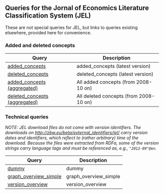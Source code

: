 ## Queries for the Jornal of Economics Literature Classification System (JEL)

These are not special queries for JEL, but links to queries existing elsewhere, provided here for convenience.

### Added and deleted concepts

Query | Description
------|------------
[added_concepts](http://zbw.eu/beta/sparql-lab/?endpoint=http://zbw.eu/beta/sparql/jelv/query&queryRef=https://api.github.com/repos/jneubert/skos-history/contents/sparql/added_concepts.rq) | added_concepts (latest version)
[deleted_concepts](http://zbw.eu/beta/sparql-lab/?endpoint=http://zbw.eu/beta/sparql/jelv/query&queryRef=https://api.github.com/repos/jneubert/skos-history/contents/sparql/deleted_concepts.rq) | deleted_concepts (latest version)
[added_concepts (aggregated)](http://zbw.eu/beta/sparql-lab/?endpoint=http://zbw.eu/beta/sparql/jelv/query&queryRef=https://api.github.com/repos/jneubert/skos-history/contents/sparql/added_concepts.rq&oldVersion=2008-10&newVersion=2017-01) | All added concepts (from 2008-10 on)
[deleted_concepts (aggregated)](http://zbw.eu/beta/sparql-lab/?endpoint=http://zbw.eu/beta/sparql/jelv/query&queryRef=https://api.github.com/repos/jneubert/skos-history/contents/sparql/deleted_concepts.rq&oldVersion=2008-10&newVersion=2017-01) | All deleted concepts (from 2008-10 on)


### Technical queries

_NOTE: JEL download files do not come with version identifiers. The downloads on http://zbw.eu/beta/external_identifiers/jel/ carry version dates and identifiers, which reflect to (rather arbitrary) time of the download. Because the files were extracted from RDFa, some of the version strings carry language tags and must be referenced as, e.g., `"2012-09"@en`._

Query | Description
------|------------
[dummy](http://zbw.eu/beta/sparql-lab/?endpoint=http://zbw.eu/beta/sparql/jelv/query&queryRef=https://api.github.com/repos/jneubert/skos-history/contents/sparql/dummy.rq) | dummy
[graph_overview_simple](http://zbw.eu/beta/sparql-lab/?endpoint=http://zbw.eu/beta/sparql/jelv/query&queryRef=https://api.github.com/repos/zbw/sparql-queries/contents/graph_overview_simple.rq) | graph_overview_simple
[version_overview](http://zbw.eu/beta/sparql-lab/?endpoint=http://zbw.eu/beta/sparql/jelv/query&queryRef=https://api.github.com/repos/jneubert/skos-history/contents/sparql/version_overview.rq) | version_overview

